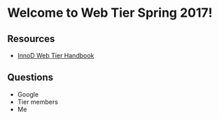 # Welcome to Web Tier Spring 2017!

## Resources
* [InnoD Web Tier Handbook](https://github.com/cle1994/InnoD_Web_Handbook)

## Questions
* Google
* Tier members
* Me
